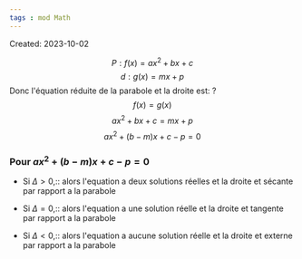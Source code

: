 ```yaml
---
tags : mod Math
---
```

Created: 2023-10-02


$$P:f(x)=ax^2+bx+c$$
$$d:g(x)=mx+p$$
Donc l'équation réduite de la parabole et la droite est:
?
$$f(x)=g(x)$$
$$ax^2+bx+c=mx+p$$
$$ax^2+(b-m)x+c-p=0$$
<!--SR:!2023-11-16,2,245-->

### Pour $ax^2+(b-m)x+c-p=0$
- Si $\Delta>0$,:: alors l'equation a deux solutions réelles et la droite et sécante par rapport a la parabole
<!--SR:!2023-11-22,7,265-->
- Si $\Delta=0$,:: alors l'equation a une solution réelle et la droite et tangente par rapport a la parabole
<!--SR:!2023-11-30,14,230-->
- Si $\Delta<0$,:: alors l'equation a aucune solution réelle et la droite et externe par rapport a la parabole
<!--SR:!2023-11-28,13,246-->